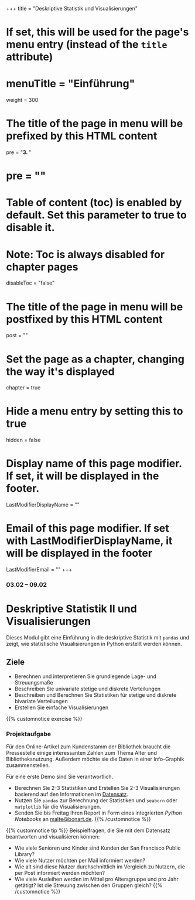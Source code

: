 +++
title = "Deskriptive Statistik und Visualisierungen"
# If set, this will be used for the page's menu entry (instead of the `title` attribute)
# menuTitle = "Einführung"
weight = 300
# The title of the page in menu will be prefixed by this HTML content
 pre = "<b>3. </b>"
# pre = "<i class='fab fa-github'></i>"
# Table of content (toc) is enabled by default. Set this parameter to true to disable it.
# Note: Toc is always disabled for chapter pages
disableToc = "false"

# The title of the page in menu will be postfixed by this HTML content
post = ""
# Set the page as a chapter, changing the way it's displayed
chapter = true
# Hide a menu entry by setting this to true
hidden = false
# Display name of this page modifier. If set, it will be displayed in the footer.
LastModifierDisplayName = ""
# Email of this page modifier. If set with LastModifierDisplayName, it will be displayed in the footer
LastModifierEmail = ""
+++


### 03.02 – 09.02

# Deskriptive Statistik II und Visualisierungen

Dieses Modul gibt eine Einführung in die deskriptive Statistik mit `pandas` und zeigt, wie statistische Visualisierungen in Python erstellt werden können.

## Ziele

- Berechnen und interpretieren Sie grundlegende Lage- und Streuungsmaße
- Beschreiben Sie univariate stetige und diskrete Verteilungen
- Beschreiben und Berechnen Sie Statistiken für stetige und diskrete bivariate Verteilungen
- Erstellen Sie einfache Visualisierungen

{{% customnotice exercise %}}

### Projektaufgabe

Für den Online-Artikel zum Kundenstamm der Bibliothek braucht die Pressestelle einige interessanten Zahlen zum Thema Alter und Bibliotheksnutzung. Außerdem möchte sie die Daten in einer Info-Graphik zusammenstellen.

Für eine erste Demo sind Sie verantwortlich.

- Berechnen Sie 2-3 Statistiken und Erstellen Sie 2-3 Visualisierungen basierend auf den Informationen im [Datensatz](/data-librarian/organisation/dataset/).
- Nutzen Sie `pandas` zur Berechnung der Statistiken und `seaborn` oder `matplotlib` für die Visualisierungen.
- Senden Sie bis Freitag Ihren Report in Form eines integrierten *Python Notebooks* an [malte@bonart.de](mailto:malte@bonart.de).
{{% /customnotice %}}


{{% customnotice tip %}}
Beispielfragen, die Sie mit dem Datensatz beantworten und visualisieren können:

- Wie viele Senioren und Kinder sind Kunden der San Francisco Public Library?
- Wie viele Nutzer möchten per Mail informiert werden?
- Wie alt sind diese Nutzer durchschnittlich im Vergleich zu Nutzern, die per Post informiert werden möchten?
- Wie viele Ausleihen werden im Mittel pro Altersgruppe und pro Jahr getätigt? Ist die Streuung zwischen den Gruppen gleich?
{{% /customnotice %}}
